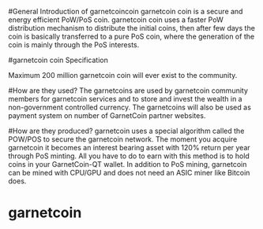#General Introduction of garnetcoincoin
garnetcoin coin is a secure and energy efficient PoW/PoS coin. garnetcoin coin uses a faster PoW distribution mechanism to distribute the initial coins, then after few days the coin is basically transferred to a pure PoS coin, where the generation of the coin is mainly through the PoS interests.

#garnetcoin coin Specification

Maximum 200 million garnetcoin coin will ever exist to the community.

#How are they used?
The garnetcoins are used by garnetcoin community members for garnetcoin services and to store and invest the wealth in a non-government controlled currency. The garnetcoins will also be used  as payment system on number of GarnetCoin partner websites.

#How are they produced?
garnetcoin uses a special algorithm called the POW/POS to secure the garnetcoin network. The moment you acquire garnetcoin it becomes an interest bearing asset with 120% return per year through PoS minting. All you have to do to earn with this method is to hold coins in your GarnetCoin-QT wallet. In addition to PoS mining, garnetcoin can be mined with CPU/GPU and does not need an ASIC miner like Bitcoin does.

# garnetcoin
